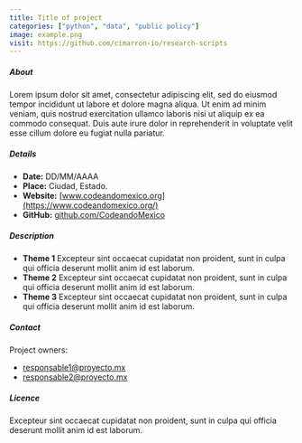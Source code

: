 ```yaml
---
title: Title of project
categories: ["python", "data", "public policy"]
image: example.png
visit: https://github.com/cimarron-io/research-scripts
---
```


##### About

Lorem ipsum dolor sit amet, consectetur adipiscing elit, sed do eiusmod tempor incididunt ut labore et dolore magna aliqua. Ut enim ad minim veniam, quis nostrud exercitation ullamco laboris nisi ut aliquip ex ea commodo consequat. Duis aute irure dolor in reprehenderit in voluptate velit esse cillum dolore eu fugiat nulla pariatur.

##### Details
- **Date:** DD/MM/AAAA
- **Place:** Ciudad, Estado.
- **Website:** [www.codeandomexico.org](https://www.codeandomexico.org/)
- **GitHub:** [github.com/CodeandoMexico](https://github.com/CodeandoMexico)

##### Description

- **Theme 1**
  Excepteur sint occaecat cupidatat non proident, sunt in culpa qui officia deserunt mollit anim id est laborum.
- **Theme 2**
  Excepteur sint occaecat cupidatat non proident, sunt in culpa qui officia deserunt mollit anim id est laborum.
- **Theme 3**
  Excepteur sint occaecat cupidatat non proident, sunt in culpa qui officia deserunt mollit anim id est laborum.

##### Contact

Project owners:

- responsable1@proyecto.mx
- responsable2@proyecto.mx

##### Licence

Excepteur sint occaecat cupidatat non proident, sunt in culpa qui officia deserunt mollit anim id est laborum.
